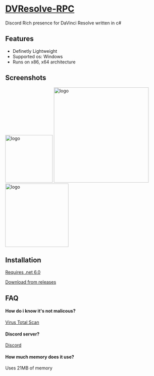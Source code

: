 # [DVResolve-RPC](https://github.com/v4ish/rpc)
Discord Rich presence for DaVinci Resolve written in c#

## Features

- Definetly Lightweight 
- Supported os: Windows
- Runs on x86, x64 architecture


## Screenshots

<img src="https://cdn.discordapp.com/attachments/926176591736889385/1131840929309929492/image.png" alt="logo" width="150"/>

<img src="https://cdn.discordapp.com/attachments/926176591736889385/1131840988877434940/image.png" alt="logo" width="300"/>

<img src="https://cdn.discordapp.com/attachments/926176591736889385/1131841158499287151/image0.jpg" alt="logo" width="200"/>


## Installation

[Requires .net 6.0](https://dotnet.microsoft.com/en-us/download/dotnet/6.0)

[Download from releases](https://github.com/v4ish/DVResolve-RPC/releases/latest)

    
## FAQ

#### How do i know it's not malicous?

[Virus Total Scan](https://www.virustotal.com/gui/file/51a2c3e1d2783c04fa529fa020561934f6f76d9e457e02f78cb27f622353d916?nocache=1)


#### Discord server?

[Discord](https://discord.gg/37uTqAhkms)

#### How much memory does it use?

Uses 21MB of memory
